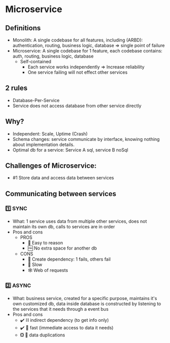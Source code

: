 # Microservice

## Definitions
- Monolith: A single codebase for all features, including (ARBD): authentication, routing, business logic, database => single point of failure
- Microservice: A single codebase for 1 feature, each codebase contains: auth, routing, business logic, database
  - Self-contained
    - Each service works independently => Increase reliability
    - One service failing will not effect other services

## 2 rules
- Database-Per-Service
- Service does not access database from other service directly

## Why?
- Independent: Scale, Uptime (Crash)
- Schema changes: service communicate by interface, knowing nothing about implementation details.
- Optimal db for a service: Service A sql, service B noSql

## Challenges of Microservice:
- #1 Store data and access data between services

## Communicating between services
### :one: SYNC
- What: 1 service uses data from multiple other services, does not maintain its own db, calls to services are in order
- Pros and cons
  - PROS
    - 🍬 Easy to reason
    - 🆓 No extra space for another db
  - CONS
    - 🚸 Create dependency: 1 fails, others fail
    - 🐌 Slow
    - 🕸️ Web of requests
### :two: ASYNC
- What: business service, created for a specific purpose, maintains it's own customized db, data inside database is constructed by listening to the services that it needs
through a event bus
- Pros and cons
  - ✔️ ⛓️ indirect dependency (to get info only)
  - ✔️ 🚀  fast (immediate access to data it needs)
  - ❎ 👭 data duplications
